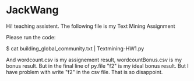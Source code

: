 # JackWang
Hi! teaching assistent. The following file is my Text Mining Assignment

Please run the code:

$ cat building_global_community.txt | Textmining-HW1.py

And wordcount.csv is my assignement result, wordcountBonus.csv is my bonus result. But in the final line of py.file "f2" is my ideal bonus result. But I have problem with write "f2" in the csv file. That is so disappoint.
